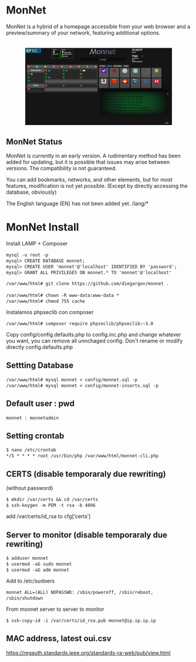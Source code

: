 ###

# MonNet

MonNet is a hybrid of a homepage accessible from your web browser and a preview/summary of your network, featuring additional options.

<p align="center">
<img width="400" src="https://github.com/diegargon/monnet/blob/main/monnet.png?raw=true" width="100%">
</p>

## MonNet Status

MonNet is currently in an early version. A rudimentary method has been added for updating, but it is possible that issues may arise between versions. The compatibility is not guaranteed.

You can add bookmarks, networks, and other elements, but for most features, modification is not yet possible. (Except by directly accessing the database, obviously) 

The English language (EN) has not been added yet. /lang/*

# MonNet Install
Install LAMP + Composer

```
mysql -u root -p
mysql> CREATE DATABASE monnet;
mysql> CREATE USER 'monnet'@'localhost' IDENTIFIED BY 'password';
mysql> GRANT ALL PRIVILEGES ON monnet.* TO 'monnet'@'localhost'
```

```
/var/www/html# git clone https://github.com/diegargon/monnet .

/var/www/html# chown -R www-data:www-data *
/var/www/html# chmod 755 cache
```
Instalamos phpseclib con composer

```
/var/www/html# composer require phpseclib/phpseclib:~3.0
```

Copy  config/config.defaults.php  to config.inc.php and change whatever you want, you
can remove all unnchaged config. Don't rename or modify directly config.defaults.php

## Settting Database
```
/var/www/html# mysql monnet < config/monnet.sql -p
/var/www/html# mysql monnet < config/monnet-inserts.sql -p
```

## Default user : pwd

```
monnet : monnetadmin
```

## Setting crontab

```
$ nano /etc/crontab
*/5 * * * * root /usr/bin/php /var/www/html/monnet-cli.php
```

## CERTS (disable temporaraly due rewriting)

(without password)
```
$ mkdir /var/certs && cd /var/certs 
$ ssh-keygen -m PEM -t rsa -b 4096
```



add /var/certs/id_rsa to cfg[‘certs’] 

## Server to monitor (disable temporaraly due rewriting)

```
$ adduser monnet
$ usermod -aG sudo monnet
$ usermod -aG adm monnet
```

Add to /etc/sudoers

```
monnet ALL=(ALL) NOPASSWD: /sbin/poweroff, /sbin/reboot, /sbin/shutdown
```

From monnet server to server to monitor

```
$ ssh-copy-id -i /var/certs/id_rsa.pub monnet@ip.ip.ip.ip
```


## MAC address, latest oui.csv
https://regauth.standards.ieee.org/standards-ra-web/pub/view.html